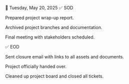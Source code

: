 
📅 Tuesday, May 20, 2025
✅ SOD

Prepared project wrap-up report.

Archived project branches and documentation.

Final meeting with stakeholders scheduled.

✅ EOD

Sent closure email with links to all assets and documents.

Project officially handed over.

Cleaned up project board and closed all tickets.

